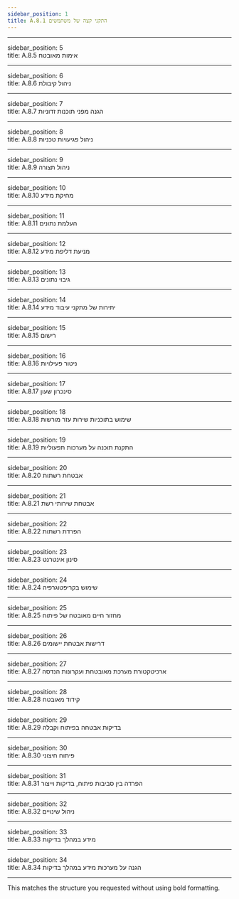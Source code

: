 ```yaml
---
sidebar_position: 1  
title: A.8.1 התקני קצה של משתמשים
---
```


---

sidebar_position: 5  
title: A.8.5 אימות מאובטח

---

sidebar_position: 6  
title: A.8.6 ניהול קיבולת

---

sidebar_position: 7  
title: A.8.7 הגנה מפני תוכנות זדוניות

---

sidebar_position: 8  
title: A.8.8 ניהול פגיעויות טכניות

---

sidebar_position: 9  
title: A.8.9 ניהול תצורה

---

sidebar_position: 10  
title: A.8.10 מחיקת מידע

---

sidebar_position: 11  
title: A.8.11 העלמת נתונים

---

sidebar_position: 12  
title: A.8.12 מניעת דליפת מידע

---

sidebar_position: 13  
title: A.8.13 גיבוי נתונים

---

sidebar_position: 14  
title: A.8.14 יתירות של מתקני עיבוד מידע

---

sidebar_position: 15  
title: A.8.15 רישום

---

sidebar_position: 16  
title: A.8.16 ניטור פעילויות

---

sidebar_position: 17  
title: A.8.17 סינכרון שעון

---

sidebar_position: 18  
title: A.8.18 שימוש בתוכניות שירות עזר מורשות

---

sidebar_position: 19  
title: A.8.19 התקנת תוכנה על מערכות תפעוליות

---

sidebar_position: 20  
title: A.8.20 אבטחת רשתות

---

sidebar_position: 21  
title: A.8.21 אבטחת שירותי רשת

---

sidebar_position: 22  
title: A.8.22 הפרדת רשתות

---

sidebar_position: 23  
title: A.8.23 סינון אינטרנט

---

sidebar_position: 24  
title: A.8.24 שימוש בקריפטוגרפיה

---

sidebar_position: 25  
title: A.8.25 מחזור חיים מאובטח של פיתוח

---

sidebar_position: 26  
title: A.8.26 דרישות אבטחת יישומים

---

sidebar_position: 27  
title: A.8.27 ארכיטקטורת מערכת מאובטחת ועקרונות הנדסה

---

sidebar_position: 28  
title: A.8.28 קידוד מאובטח

---

sidebar_position: 29  
title: A.8.29 בדיקות אבטחה בפיתוח וקבלה

---

sidebar_position: 30  
title: A.8.30 פיתוח חיצוני

---

sidebar_position: 31  
title: A.8.31 הפרדה בין סביבות פיתוח, בדיקות וייצור

---

sidebar_position: 32  
title: A.8.32 ניהול שינויים

---

sidebar_position: 33  
title: A.8.33 מידע במהלך בדיקות

---

sidebar_position: 34  
title: A.8.34 הגנה על מערכות מידע במהלך בדיקות

---

This matches the structure you requested without using bold formatting.
